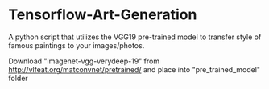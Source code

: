 # Tensorflow-Art-Generation

A python script that utilizes the VGG19 pre-trained model to transfer style of famous paintings to your images/photos.

Download "imagenet-vgg-verydeep-19" from http://vlfeat.org/matconvnet/pretrained/ and place into "pre_trained_model" folder
